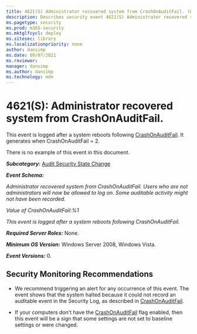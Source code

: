 ```yaml
---
title: 4621(S) Administrator recovered system from CrashOnAuditFail. (Windows 10)
description: Describes security event 4621(S) Administrator recovered system from CrashOnAuditFail.
ms.pagetype: security
ms.prod: m365-security
ms.mktglfcycl: deploy
ms.sitesec: library
ms.localizationpriority: none
author: dansimp
ms.date: 09/07/2021
ms.reviewer: 
manager: dansimp
ms.author: dansimp
ms.technology: mde
---
```


# 4621(S): Administrator recovered system from CrashOnAuditFail.



This event is logged after a system reboots following [CrashOnAuditFail](/previous-versions/windows/it-pro/windows-2000-server/cc963220(v=technet.10)?f=255&MSPPError=-2147217396). It generates when CrashOnAuditFail = 2.

There is no example of this event in this document.

***Subcategory:***&nbsp;[Audit Security State Change](audit-security-state-change.md)

***Event Schema:***

*Administrator recovered system from CrashOnAuditFail. Users who are not administrators will now be allowed to log on. Some auditable activity might not have been recorded.*

*Value of CrashOnAuditFail:%1*

*This event is logged after a system reboots following CrashOnAuditFail.*

***Required Server Roles:*** None.

***Minimum OS Version:*** Windows Server 2008, Windows Vista.

***Event Versions:*** 0.

## Security Monitoring Recommendations

-   We recommend triggering an alert for any occurrence of this event. The event shows that the system halted because it could not record an auditable event in the Security Log, as described in [CrashOnAuditFail](/previous-versions/windows/it-pro/windows-2000-server/cc963220(v=technet.10)?f=255&MSPPError=-2147217396).

-   If your computers don’t have the [CrashOnAuditFail](/previous-versions/windows/it-pro/windows-2000-server/cc963220(v=technet.10)?f=255&MSPPError=-2147217396) flag enabled, then this event will be a sign that some settings are not set to baseline settings or were changed.